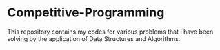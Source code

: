 # Competitive-Programming
This repository contains my codes for various problems that I have been solving by the application of Data Structures and Algorithms.
